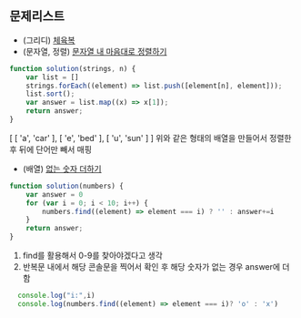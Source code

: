 ## 문제리스트

- (그리디) [체육복](https://school.programmers.co.kr/learn/courses/30/lessons/42862)
- (문자열, 정렬) [문자열 내 마음대로 정렬하기](https://school.programmers.co.kr/learn/courses/30/lessons/12915)

```js
function solution(strings, n) {
    var list = []
    strings.forEach((element) => list.push([element[n], element]));
    list.sort();
    var answer = list.map((x) => x[1]);
    return answer;
}
```

[ [ 'a', 'car' ], [ 'e', 'bed' ], [ 'u', 'sun' ] ]
위와 같은 형태의 배열을 만들어서 정렬한 후 뒤에 단어만 빼서 매핑

- (배열) [없는 숫자 더하기](https://school.programmers.co.kr/learn/courses/30/lessons/86051)
  
```js
function solution(numbers) {
    var answer = 0
    for (var i = 0; i < 10; i++) {
        numbers.find((element) => element === i) ? '' : answer+=i
    }
    return answer;
}
```
1. find를 활용해서 0-9를 찾아야겠다고 생각
2. 반복문 내에서 해당 콘솔문을 찍어서 확인 후 해당 숫자가 없는 경우 answer에 더함
```js
  console.log("i:",i)
  console.log(numbers.find((element) => element === i)? 'o' : 'x')
```

